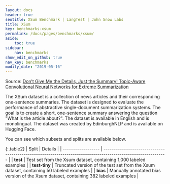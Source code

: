 ```yaml
---
layout: docs
header: true
seotitle: XSum Benchmark | LangTest | John Snow Labs
title: XSum
key: benchmarks-xsum
permalink: /docs/pages/benchmarks/xsum/
aside:
    toc: true
sidebar:
    nav: benchmarks
show_edit_on_github: true
nav_key: benchmarks
modify_date: "2019-05-16"
---
```


Source: [Don’t Give Me the Details, Just the Summary! Topic-Aware Convolutional Neural Networks for Extreme Summarization](https://aclanthology.org/D18-1206/)

The XSum dataset is a collection of news articles and their corresponding one-sentence summaries. The dataset is designed to evaluate the performance of abstractive single-document summarization systems. The goal is to create a short, one-sentence summary answering the question "What is the article about?". The dataset is available in English and is monolingual. The dataset was created by EdinburghNLP and is available on Hugging Face.


You can see which subsets and splits are available below.

{:.table2}
| Split              | Details                                                                                                       |
| ------------------ | ------------------------------------------------------------------------------------------------------------- |
| **test**      | Test set from the Xsum dataset, containing 1,000 labeled examples                                             |
| **test-tiny** | Truncated version of the test set from the Xsum dataset, containing 50 labeled examples                       |
| **bias**      | Manually annotated bias version of the Xsum dataset, containing 382 labeled examples                          |


